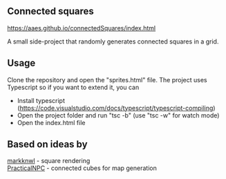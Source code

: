 ## Connected squares

https://aaes.github.io/connectedSquares/index.html

A small side-project that randomly generates connected squares in a grid.

## Usage

Clone the repository and open the "sprites.html" file.
The project uses Typescript so if you want to extend it, you can

- Install typescript (https://code.visualstudio.com/docs/typescript/typescript-compiling)
- Open the project folder and run "tsc -b" (use "tsc -w" for watch mode)
- Open the index.html file

## Based on ideas by

<a href="https://turtletoy.net/turtle/fb5352fb8a">markknwl</a> - square rendering
<br/>
<a href="https://www.reddit.com/r/proceduralgeneration/comments/kjoygd/procedural_map_generation_that_i_used_to_design/">PracticalNPC</a> - connected cubes for map generation
